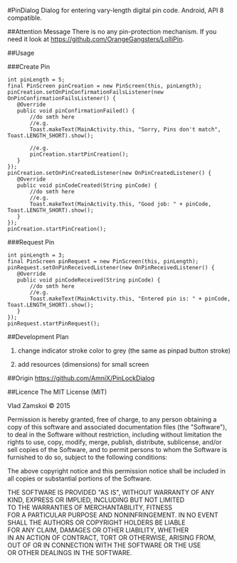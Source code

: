 #PinDialog
Dialog for entering vary-length digital pin code. Android, API 8 compatible.

##Attention Message
There is no any pin-protection mechanism. If you need it look at https://github.com/OrangeGangsters/LolliPin.

##Usage

###Create Pin
```
int pinLength = 5;
final PinScreen pinCreation = new PinScreen(this, pinLength);
pinCreation.setOnPinConfirmationFailsListener(new OnPinConfirmationFailsListener() {
   @Override
   public void pinConfirmationFailed() {
       //do smth here
       //e.g.
       Toast.makeText(MainActivity.this, "Sorry, Pins don't match", Toast.LENGTH_SHORT).show();
       
       //e.g.
       pinCreation.startPinCreation();
   }
});
pinCreation.setOnPinCreatedListener(new OnPinCreatedListener() {
   @Override
   public void pinCodeCreated(String pinCode) {
       //do smth here
       //e.g.
       Toast.makeText(MainActivity.this, "Good job: " + pinCode, Toast.LENGTH_SHORT).show();
   }
});
pinCreation.startPinCreation();
```

###Request Pin
```
int pinLength = 3;
final PinScreen pinRequest = new PinScreen(this, pinLength);
pinRequest.setOnPinReceivedListener(new OnPinReceivedListener() {
   @Override
   public void pinCodeReceived(String pinCode) {
       //do smth here
       //e.g.
       Toast.makeText(MainActivity.this, "Entered pin is: " + pinCode, Toast.LENGTH_SHORT).show();
   }
});
pinRequest.startPinRequest();
```
##Development Plan
1. change indicator stroke color to grey (the same as pinpad button stroke)

1. add resources (dimensions) for small screen

##Origin
https://github.com/AmniX/PinLockDialog

##Licence
The MIT License (MIT)

Vlad Zamskoi © 2015 

Permission is hereby granted, free of charge, to any person obtaining a copy of this software and associated documentation files (the "Software"), to deal in the Software without restriction, including without limitation the rights to use, copy, modify, merge, publish, distribute, sublicense, and/or sell copies of the Software, and to permit persons to whom the Software is furnished to do so, subject to the following conditions:

The above copyright notice and this permission notice shall be included in all copies or substantial portions of the Software.

THE SOFTWARE IS PROVIDED "AS IS", WITHOUT WARRANTY OF ANY KIND, EXPRESS OR IMPLIED, INCLUDING BUT NOT LIMITED TO THE WARRANTIES OF MERCHANTABILITY, FITNESS FOR A PARTICULAR PURPOSE AND NONINFRINGEMENT. IN NO EVENT SHALL THE AUTHORS OR COPYRIGHT HOLDERS BE LIABLE FOR ANY CLAIM, DAMAGES OR OTHER LIABILITY, WHETHER IN AN ACTION OF CONTRACT, TORT OR OTHERWISE, ARISING FROM, OUT OF OR IN CONNECTION WITH THE SOFTWARE OR THE USE OR OTHER DEALINGS IN THE SOFTWARE.